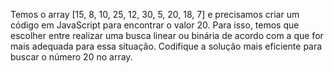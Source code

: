 Temos o array [15, 8, 10, 25, 12, 30, 5, 20, 18, 7] e precisamos criar um código em JavaScript para encontrar o valor 20.
Para isso, temos que escolher entre realizar uma busca linear ou binária de acordo com a que for mais adequada para essa situação.
Codifique a solução mais eficiente para buscar o número 20 no array.
